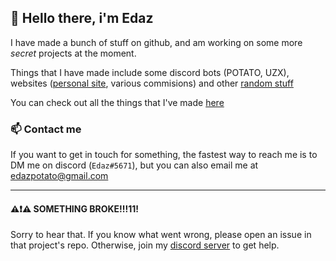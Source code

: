 ## 👋 Hello there, i'm Edaz

I have made a bunch of stuff on github, and am working on some more *secret* projects at the moment.

Things that I have made include some discord bots (POTATO, UZX), websites ([personal site](https://edazpotato.github.io/ "click to view my personal website"), various commisions) and other [random stuff](https://edazpotato.github.io/junk/ "click to view some random stuff i've made")

You can check out all the things that I've made [here](https://edazpotato.github.io/portfolio/ "Click to view my project portfolio")

### 📫 Contact me

If you want to get in touch for something, the fastest way to reach me is to DM me on discord (`Edaz#5671`), but you can also email me at [edazpotato@gmail.com](mailto:edazpotato@gmail.com "click to email me")

---

#### ⚠️❗⚠️ SOMETHING BROKE!!!11!

Sorry to hear that. If you know what went wrong, please open an issue in that project's repo. Otherwise, join my [discord server](https://discord.gg/XJvC9ks "click to join my discord server") to get help.
<!--
**edazpotato/edazpotato** is a ✨ _special_ ✨ repository because its `README.md` (this file) appears on your GitHub profile.

Here are some ideas to get you started:

- 🔭 I’m currently working on ...
- 🌱 I’m currently learning ...
- 👯 I’m looking to collaborate on ...
- 🤔 I’m looking for help with ...
- 💬 Ask me about ...
- 📫 How to reach me: ...
- 😄 Pronouns: ...
- ⚡ Fun fact: ...
-->
